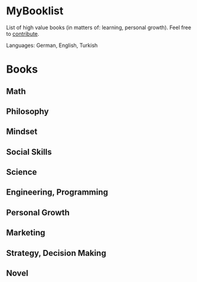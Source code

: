 # MyBooklist
List of high value books (in matters of: learning, personal growth). Feel free to [contribute](contributing.md).

Languages: German, English, Turkish


# Books


## Math


## Philosophy


## Mindset


## Social Skills


## Science


## Engineering, Programming


## Personal Growth


## Marketing


## Strategy, Decision Making


## Novel

